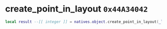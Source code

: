 # create_point_in_layout `0x44A34042`

```lua
local result --[[ integer ]] = natives.object.create_point_in_layout(_layout --[[ integer ]], _layouSubName --[[ string ]], _position --[[ vector3 ]], _orientation --[[ vector3 ]])
```